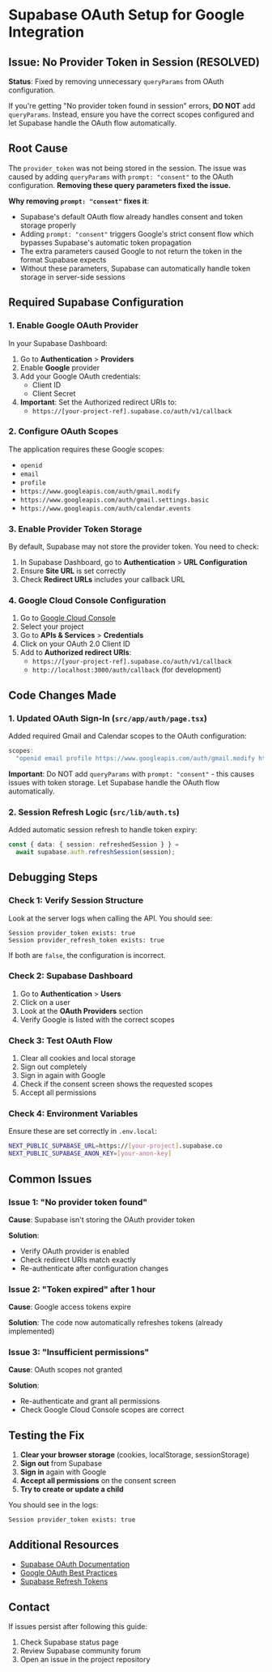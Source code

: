 # Supabase OAuth Setup for Google Integration

## Issue: No Provider Token in Session (RESOLVED)

**Status**: Fixed by removing unnecessary `queryParams` from OAuth configuration.

If you're getting "No provider token found in session" errors, **DO NOT** add `queryParams`. Instead, ensure you have the correct scopes configured and let Supabase handle the OAuth flow automatically.

## Root Cause

The `provider_token` was not being stored in the session. The issue was caused by adding `queryParams` with `prompt: "consent"` to the OAuth configuration. **Removing these query parameters fixed the issue.**

**Why removing `prompt: "consent"` fixes it**:
- Supabase's default OAuth flow already handles consent and token storage properly
- Adding `prompt: "consent"` triggers Google's strict consent flow which bypasses Supabase's automatic token propagation
- The extra parameters caused Google to not return the token in the format Supabase expects
- Without these parameters, Supabase can automatically handle token storage in server-side sessions

## Required Supabase Configuration

### 1. Enable Google OAuth Provider

In your Supabase Dashboard:
1. Go to **Authentication** > **Providers**
2. Enable **Google** provider
3. Add your Google OAuth credentials:
   - Client ID
   - Client Secret
4. **Important**: Set the Authorized redirect URIs to:
   - `https://[your-project-ref].supabase.co/auth/v1/callback`

### 2. Configure OAuth Scopes

The application requires these Google scopes:
- `openid`
- `email`
- `profile`
- `https://www.googleapis.com/auth/gmail.modify`
- `https://www.googleapis.com/auth/gmail.settings.basic`
- `https://www.googleapis.com/auth/calendar.events`

### 3. Enable Provider Token Storage

By default, Supabase may not store the provider token. You need to check:

1. In Supabase Dashboard, go to **Authentication** > **URL Configuration**
2. Ensure **Site URL** is set correctly
3. Check **Redirect URLs** includes your callback URL

### 4. Google Cloud Console Configuration

1. Go to [Google Cloud Console](https://console.cloud.google.com/)
2. Select your project
3. Go to **APIs & Services** > **Credentials**
4. Click on your OAuth 2.0 Client ID
5. Add to **Authorized redirect URIs**:
   - `https://[your-project-ref].supabase.co/auth/v1/callback`
   - `http://localhost:3000/auth/callback` (for development)

## Code Changes Made

### 1. Updated OAuth Sign-In (`src/app/auth/page.tsx`)

Added required Gmail and Calendar scopes to the OAuth configuration:

```typescript
scopes:
  "openid email profile https://www.googleapis.com/auth/gmail.modify https://www.googleapis.com/auth/gmail.settings.basic https://www.googleapis.com/auth/calendar.events"
```

**Important**: Do NOT add `queryParams` with `prompt: "consent"` - this causes issues with token storage. Let Supabase handle the OAuth flow automatically.

### 2. Session Refresh Logic (`src/lib/auth.ts`)

Added automatic session refresh to handle token expiry:

```typescript
const { data: { session: refreshedSession } } = 
  await supabase.auth.refreshSession(session);
```

## Debugging Steps

### Check 1: Verify Session Structure

Look at the server logs when calling the API. You should see:

```
Session provider_token exists: true
Session provider_refresh_token exists: true
```

If both are `false`, the configuration is incorrect.

### Check 2: Supabase Dashboard

1. Go to **Authentication** > **Users**
2. Click on a user
3. Look at the **OAuth Providers** section
4. Verify Google is listed with the correct scopes

### Check 3: Test OAuth Flow

1. Clear all cookies and local storage
2. Sign out completely
3. Sign in again with Google
4. Check if the consent screen shows the requested scopes
5. Accept all permissions

### Check 4: Environment Variables

Ensure these are set correctly in `.env.local`:

```bash
NEXT_PUBLIC_SUPABASE_URL=https://[your-project].supabase.co
NEXT_PUBLIC_SUPABASE_ANON_KEY=[your-anon-key]
```

## Common Issues

### Issue 1: "No provider token found"

**Cause**: Supabase isn't storing the OAuth provider token

**Solution**: 
- Verify OAuth provider is enabled
- Check redirect URIs match exactly
- Re-authenticate after configuration changes

### Issue 2: "Token expired" after 1 hour

**Cause**: Google access tokens expire

**Solution**: The code now automatically refreshes tokens (already implemented)

### Issue 3: "Insufficient permissions"

**Cause**: OAuth scopes not granted

**Solution**:
- Re-authenticate and grant all permissions
- Check Google Cloud Console scopes are correct

## Testing the Fix

1. **Clear your browser storage** (cookies, localStorage, sessionStorage)
2. **Sign out** from Supabase
3. **Sign in** again with Google
4. **Accept all permissions** on the consent screen
5. **Try to create or update a child**

You should see in the logs:
```
Session provider_token exists: true
```

## Additional Resources

- [Supabase OAuth Documentation](https://supabase.com/docs/guides/auth/social-login/auth-google)
- [Google OAuth Best Practices](https://developers.google.com/identity/protocols/oauth2/web-server)
- [Supabase Refresh Tokens](https://supabase.com/docs/guides/auth/refresh-tokens)

## Contact

If issues persist after following this guide:
1. Check Supabase status page
2. Review Supabase community forum
3. Open an issue in the project repository

